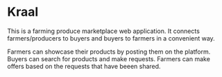 # Kraal

This is a farming produce marketplace web application.
It connects farmers/producers to buyers and buyers to farmers in a convenient
way.

Farmers can showcase their products by posting them on the platform.
Buyers can search for products and make requests.
Farmers can make offers based on the requests that have beeen shared.
